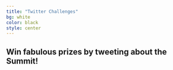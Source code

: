 ```yaml
---
title: "Twitter Challenges"
bg: white
color: black
style: center
---
```


## Win fabulous prizes by tweeting about the Summit!
